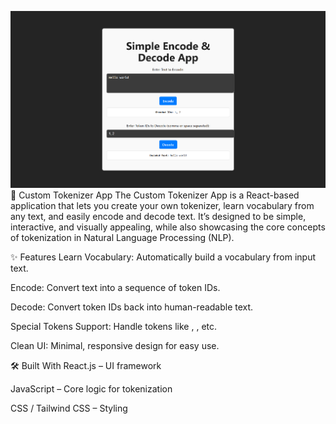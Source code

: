 ![Logo](./encoder.png)
📜 Custom Tokenizer App
The Custom Tokenizer App is a React-based application that lets you create your own tokenizer, learn vocabulary from any text, and easily encode and decode text.
It’s designed to be simple, interactive, and visually appealing, while also showcasing the core concepts of tokenization in Natural Language Processing (NLP).

✨ Features
Learn Vocabulary: Automatically build a vocabulary from input text.

Encode: Convert text into a sequence of token IDs.

Decode: Convert token IDs back into human-readable text.

Special Tokens Support: Handle tokens like <PAD>, <UNK>, etc.

Clean UI: Minimal, responsive design for easy use.

🛠️ Built With
React.js – UI framework

JavaScript – Core logic for tokenization

CSS / Tailwind CSS – Styling
